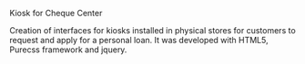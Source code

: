 Kiosk for Cheque Center

Creation of interfaces for kiosks installed in physical stores for customers to request and apply for a personal loan. It was developed with HTML5, Purecss framework and jquery.
